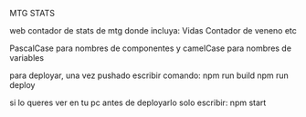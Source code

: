MTG STATS

web contador de stats de mtg donde incluya:
Vidas
Contador de veneno
etc

PascalCase para nombres de componentes y camelCase para nombres de variables

para deployar, una vez pushado escribir comando: 
npm run build
npm run deploy

si lo queres ver en tu pc antes de deployarlo solo escribir:
npm start